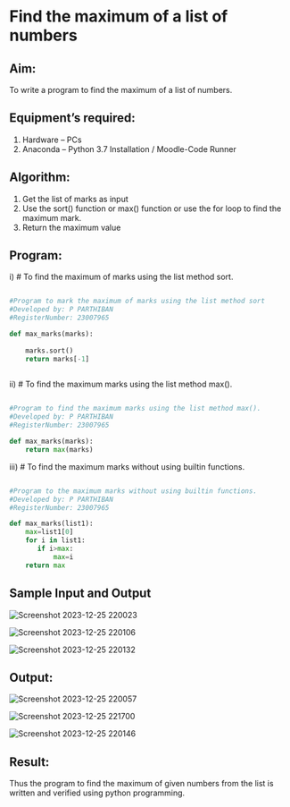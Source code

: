 # Find the maximum of a list of numbers
## Aim:
To write a program to find the maximum of a list of numbers.
## Equipment’s required:
1.	Hardware – PCs
2.	Anaconda – Python 3.7 Installation / Moodle-Code Runner
## Algorithm:
1.	Get the list of marks as input
2.	Use the sort() function or max() function or use the for loop to find the maximum mark.
3.	Return the maximum value
## Program:

i)	# To find the maximum of marks using the list method sort.
```Python

#Program to mark the maximum of marks using the list method sort
#Developed by: P PARTHIBAN
#RegisterNumber: 23007965

def max_marks(marks):
    
    marks.sort()
    return marks[-1]



```

ii)	# To find the maximum marks using the list method max().
```Python
 
#Program to find the maximum marks using the list method max().
#Developed by: P PARTHIBAN
#RegisterNumber: 23007965

def max_marks(marks):
    return max(marks)

```

iii) # To find the maximum marks without using builtin functions.
```Python

#Program to the maximum marks without using builtin functions.
#Developed by: P PARTHIBAN
#RegisterNumber: 23007965

def max_marks(list1):
    max=list1[0]
    for i in list1:
       if i>max:
           max=i
    return max


```
## Sample Input and Output
![Screenshot 2023-12-25 220023](https://github.com/23007965/FindMaximum/assets/138971238/2fb32390-cc40-4656-b920-ff709cedf08d)

![Screenshot 2023-12-25 220106](https://github.com/23007965/FindMaximum/assets/138971238/09747ed4-14e7-4fa5-93a4-da4302e68197)

![Screenshot 2023-12-25 220132](https://github.com/23007965/FindMaximum/assets/138971238/f45df43a-7740-415d-9e46-3860ee3d149a)

## Output:
![Screenshot 2023-12-25 220057](https://github.com/23007965/FindMaximum/assets/138971238/90e519ad-1126-4250-808d-ad124e8e71e2)

![Screenshot 2023-12-25 221700](https://github.com/23007965/FindMaximum/assets/138971238/779738db-bace-4ac3-a3f8-46da12d0cfe5)

![Screenshot 2023-12-25 220146](https://github.com/23007965/FindMaximum/assets/138971238/7cc160cf-be0b-413c-8881-05178343c63d)

## Result:
Thus the program to find the maximum of given numbers from the list is written and verified using python programming.
